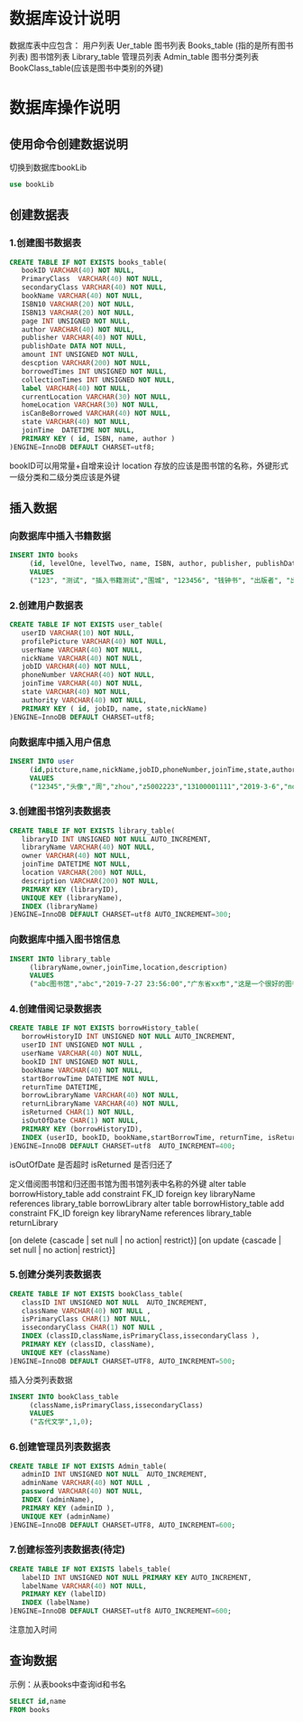 # 数据库设计说明

数据库表中应包含：
用户列表 Uer_table
图书列表 Books_table (指的是所有图书列表)
图书馆列表 Library_table
管理员列表 Admin_table
图书分类列表 BookClass_table(应该是图书中类别的外键)

# 数据库操作说明
##  使用命令创建数据说明

切换到数据库bookLib
```sql
use bookLib
```

## 创建数据表
### 1.创建**图书**数据表
```sql
CREATE TABLE IF NOT EXISTS books_table(
   bookID VARCHAR(40) NOT NULL,
   PrimaryClass  VARCHAR(40) NOT NULL,
   secondaryClass VARCHAR(40) NOT NULL,
   bookName VARCHAR(40) NOT NULL,
   ISBN10 VARCHAR(20) NOT NULL,
   ISBN13 VARCHAR(20) NOT NULL,
   page INT UNSIGNED NOT NULL,
   author VARCHAR(40) NOT NULL,
   publisher VARCHAR(40) NOT NULL,
   publishDate DATA NOT NULL,
   amount INT UNSIGNED NOT NULL,
   descption VARCHAR(200) NOT NULL,
   borrowedTimes INT UNSIGNED NOT NULL,
   collectionTimes INT UNSIGNED NOT NULL,
   label VARCHAR(40) NOT NULL,
   currentLocation VARCHAR(30) NOT NULL,
   homeLocation VARCHAR(30) NOT NULL,
   isCanBeBorrowed VARCHAR(40) NOT NULL,
   state VARCHAR(40) NOT NULL,
   joinTime  DATETIME NOT NULL,
   PRIMARY KEY ( id, ISBN, name, author )
)ENGINE=InnoDB DEFAULT CHARSET=utf8;
```
bookID可以用常量+自增来设计
location 存放的应该是图书馆的名称，外键形式
一级分类和二级分类应该是外键

## 插入数据
### 向数据库中插入**书籍**数据
```sql
INSERT INTO books 
     (id, levelOne, levelTwo, name, ISBN, author, publisher, publishDate, amount, borrowedTimes, label, descption, storeInfo, collectionTimes, isCanBeBorrowed, state, borrowHistory )
     VALUES
     ("123", "测试", "插入书籍测试","围城", "123456", "钱钟书", "出版者", "出版时间",10, 20, "标签", "描述", "存储信息", 10, "true", "在管", "借阅历史");
```

### 2.创建**用户**数据表
```sql
CREATE TABLE IF NOT EXISTS user_table(
   userID VARCHAR(10) NOT NULL,
   profilePicture VARCHAR(40) NOT NULL,
   userName VARCHAR(40) NOT NULL,
   nickName VARCHAR(40) NOT NULL,
   jobID VARCHAR(40) NOT NULL,
   phoneNumber VARCHAR(40) NOT NULL,
   joinTime VARCHAR(40) NOT NULL,
   state VARCHAR(40) NOT NULL,
   authority VARCHAR(40) NOT NULL,
   PRIMARY KEY ( id, jobID, name, state,nickName)
)ENGINE=InnoDB DEFAULT CHARSET=utf8;
```

### 向数据库中插入**用户**信息
```sql
INSERT INTO user 
     (id,pitcture,name,nickName,jobID,phoneNumber,joinTime,state,authority)
     VALUES
     ("12345","头像","周","zhou","z5002223","13100001111","2019-3-6","normal","user");
```

### 3.创建**图书馆列表**数据表
```sql
CREATE TABLE IF NOT EXISTS library_table(
   libraryID INT UNSIGNED NOT NULL AUTO_INCREMENT,
   libraryName VARCHAR(40) NOT NULL,
   owner VARCHAR(40) NOT NULL,
   joinTime DATETIME NOT NULL,
   location VARCHAR(200) NOT NULL,
   description VARCHAR(200) NOT NULL,
   PRIMARY KEY (libraryID),
   UNIQUE KEY (libraryName),
   INDEX (libraryName)
)ENGINE=InnoDB DEFAULT CHARSET=utf8 AUTO_INCREMENT=300;
```


### 向数据库中插入**图书馆**信息
```sql
INSERT INTO library_table 
     (libraryName,owner,joinTime,location,description)
     VALUES
     ("abc图书馆","abc","2019-7-27 23:56:00","广东省xx市","这是一个很好的图书馆");
```

### 4.创建**借阅记录**数据表
```sql
CREATE TABLE IF NOT EXISTS borrowHistory_table(
   borrowHistoryID INT UNSIGNED NOT NULL AUTO_INCREMENT,
   userID INT UNSIGNED NOT NULL ,
   userName VARCHAR(40) NOT NULL,
   bookID INT UNSIGNED NOT NULL,
   bookName VARCHAR(40) NOT NULL,
   startBorrowTime DATETIME NOT NULL,
   returnTime DATETIME,
   borrowLibraryName VARCHAR(40) NOT NULL,
   returnLibraryName VARCHAR(40) NOT NULL,
   isReturned CHAR(1) NOT NULL,
   isOutOfDate CHAR(1) NOT NULL,
   PRIMARY KEY (borrowHistoryID),
   INDEX (userID, bookID, bookName,startBorrowTime, returnTime, isReturned, isOutOfDate),
)ENGINE=InnoDB DEFAULT CHARSET=utf8  AUTO_INCREMENT=400;
```
isOutOfDate 是否超时
isReturned 是否归还了

定义借阅图书馆和归还图书馆为图书馆列表中名称的外键
alter table borrowHistory_table add constraint FK_ID foreign key libraryName references library_table borrowLibrary
alter table borrowHistory_table add constraint FK_ID foreign key libraryName references library_table returnLibrary

[on delete {cascade | set null | no action| restrict}]
[on update {cascade | set null | no action| restrict}]

### 5.创建**分类列表**数据表
```sql
CREATE TABLE IF NOT EXISTS bookClass_table(
   classID INT UNSIGNED NOT NULL  AUTO_INCREMENT,
   className VARCHAR(40) NOT NULL ,
   isPrimaryClass CHAR(1) NOT NULL,
   issecondaryClass CHAR(1) NOT NULL ,
   INDEX (classID,className,isPrimaryClass,issecondaryClass ),
   PRIMARY KEY (classID, className),
   UNIQUE KEY (className)
)ENGINE=InnoDB DEFAULT CHARSET=UTF8, AUTO_INCREMENT=500;
```
插入分类列表数据
```sql
INSERT INTO bookClass_table 
     (className,isPrimaryClass,issecondaryClass)
     VALUES
     ("古代文学",1,0);
```
### 6.创建**管理员列表**数据表
```sql
CREATE TABLE IF NOT EXISTS Admin_table(
   adminID INT UNSIGNED NOT NULL  AUTO_INCREMENT,
   adminName VARCHAR(40) NOT NULL ,
   password VARCHAR(40) NOT NULL,
   INDEX (adminName),
   PRIMARY KEY (adminID ),
   UNIQUE KEY (adminName)
)ENGINE=InnoDB DEFAULT CHARSET=UTF8, AUTO_INCREMENT=600;
```

### 7.创建**标签列表**数据表(待定)
```sql
CREATE TABLE IF NOT EXISTS labels_table(
   labelID INT UNSIGNED NOT NULL PRIMARY KEY AUTO_INCREMENT,
   labelName VARCHAR(40) NOT NULL,
   PRIMARY KEY (labelID)
   INDEX (labelName)
)ENGINE=InnoDB DEFAULT CHARSET=utf8 AUTO_INCREMENT=600;
```



注意加入时间


## 查询数据
示例：从表books中查询id和书名
```sql
SELECT id,name
FROM books
```